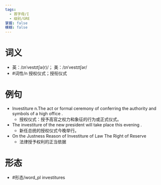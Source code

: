 ```yaml
---
tags:
  - 首字母/I
  - 级别/GRE
掌握: false
模糊: false
---
```

# 词义
- 英：/ɪnˈvestɪtʃə(r)/； 美：/ɪnˈvestɪtʃər/
- #词性/n  授权仪式；授衔仪式
# 例句
- Investiture n.The act or formal ceremony of conferring the authority and symbols of a high office .
	- 授权仪式：授予高官之权力和象征的行为或正式仪式。
- The investiture of the new president will take place this evening .
	- 新任总统的授权仪式今晚举行。
- On the Justness Reason of Investiture of Law The Right of Reserve
	- 法律授予权利的正当依据
# 形态
- #形态/word_pl investitures

